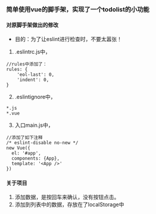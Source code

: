 ### 简单使用vue的脚手架，实现了一个todolist的小功能

#### 对原脚手架做出的修改

- 目的：为了让eslint进行检查时，不要太嚣张！

1. .eslintrc.js中，
```
//rules中添加了：
rules: {
    'eol-last': 0,
    'indent': 0,
}
```

2. .eslintignore中，
```
*.js
*.vue
```

3. 入口main.js中，
```
//添加了如下注释
/* eslint-disable no-new */
new Vue({
  el: '#app',
  components: {App},
  template: '<App />'
})
```

#### 关于项目
1. 添加数据，是按回车来确认，没有按钮点击。
2. 添加到列表中的数据，存放在了localStorage中
